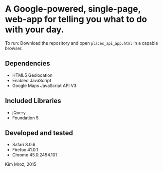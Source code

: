 # A Google-powered, single-page, web-app for telling you what to do with your day.

To run: Download the repository and open `places_api_app.html` in a capable browser.

## Dependencies
* HTML5 Geolocation
* Enabled JavaScript
* Google Maps JavaScript API V3

## Included Libraries
* jQuery
* Foundation 5

## Developed and tested 
* Safari 8.0.6
* Firefox 41.0.1
* Chrome 45.0.2454.101

Kim Mroz, 2015